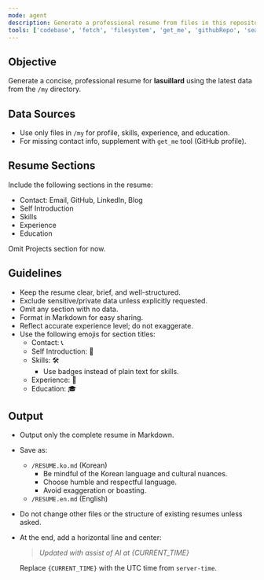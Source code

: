 ```yaml
---
mode: agent
description: Generate a professional resume from files in this repository.
tools: ['codebase', 'fetch', 'filesystem', 'get_me', 'githubRepo', 'search', 'server-time']
---
```


## Objective

Generate a concise, professional resume for **lasuillard** using the latest data from the `/my` directory.

## Data Sources

- Use only files in `/my` for profile, skills, experience, and education.
- For missing contact info, supplement with `get_me` tool (GitHub profile).

## Resume Sections

Include the following sections in the resume:
- Contact: Email, GitHub, LinkedIn, Blog
- Self Introduction
- Skills
- Experience
- Education

Omit Projects section for now.

## Guidelines

- Keep the resume clear, brief, and well-structured.
- Exclude sensitive/private data unless explicitly requested.
- Omit any section with no data.
- Format in Markdown for easy sharing.
- Reflect accurate experience level; do not exaggerate.
- Use the following emojis for section titles:
  - Contact: 📞
  - Self Introduction: 👋
  - Skills: 🛠️
    - Use badges instead of plain text for skills.
  - Experience: 💼
  - Education: 🎓

## Output

- Output only the complete resume in Markdown.
- Save as:
  - `/RESUME.ko.md` (Korean)
    - Be mindful of the Korean language and cultural nuances.
    - Choose humble and respectful language.
    - Avoid exaggeration or boasting.
  - `/RESUME.en.md` (English)
- Do not change other files or the structure of existing resumes unless asked.
- At the end, add a horizontal line and center:

  > _Updated with assist of AI at {CURRENT_TIME}_

  Replace `{CURRENT_TIME}` with the UTC time from `server-time`.
